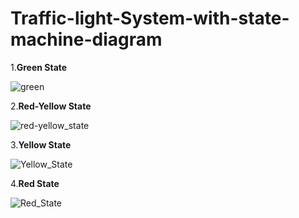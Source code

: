 # Traffic-light-System-with-state-machine-diagram
1.**Green State** 

![green](https://user-images.githubusercontent.com/62562173/102027206-d441a400-3da2-11eb-807c-b3d923a78e45.PNG)

2.**Red-Yellow State** 

![red-yellow_state](https://user-images.githubusercontent.com/62562173/102027233-094df680-3da3-11eb-94d4-fecd8a765171.PNG)

3.**Yellow State** 

![Yellow_State](https://user-images.githubusercontent.com/62562173/102027319-942ef100-3da3-11eb-80f9-43642a2c0e47.PNG)

4.**Red State**

![Red_State](https://user-images.githubusercontent.com/62562173/102027338-a741c100-3da3-11eb-8750-a76543e246f6.PNG)
